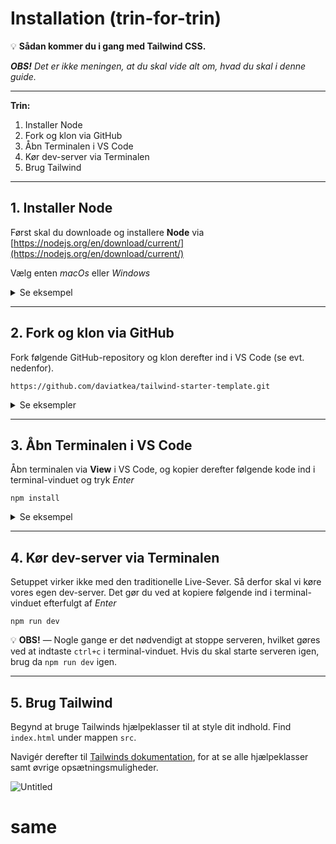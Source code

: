 # Installation (trin-for-trin)

💡 **Sådan kommer du i gang med Tailwind CSS.**

**_OBS!_** _Det er ikke meningen, at du skal vide alt om, hvad du skal i denne guide._

---

**Trin:**

1. Installer Node
2. Fork og klon via GitHub
3. Åbn Terminalen i VS Code
4. Kør dev-server via Terminalen
5. Brug Tailwind

---

## 1. Installer Node

Først skal du downloade og installere **Node** via [https://nodejs.org/en/download/current/](https://nodejs.org/en/download/current/)

Vælg enten _macOs_ eller _Windows_

<details>
    <summary>Se eksempel</summary>

![Vælg enten `macOS` eller `Windows`](/README/SCR-20220119-ld2.png)
Vælg enten `macOS` eller `Windows`

</details>

---

## 2. Fork og klon via GitHub

Fork følgende GitHub-repository og klon derefter ind i VS Code (se evt. nedenfor).

```
https://github.com/daviatkea/tailwind-starter-template.git
```

<details>
    <summary>Se eksempler</summary>

![Fork-knap på GitHub](/README/SCR-20220119-kk2.png)
Fork-knap på GitHub
![Klon via linket fra dit forket repository](/README/SCR-20220119-kpq.png)
Klon via linket fra dit forket repository

</details>

---

## 3. Åbn Terminalen i VS Code

Åbn terminalen via **View** i VS Code, og kopier derefter følgende kode ind i terminal-vinduet og tryk _Enter_

```
npm install
```

<details>
    <summary>Se eksempel</summary>

![SCR-20220119-lgw.png](/README/SCR-20220119-lgw.png)
![npm-i.jpg](/README/npm-i.jpg)

</details>

---

## 4. Kør dev-server via Terminalen

Setuppet virker ikke med den traditionelle Live-Sever. Så derfor skal vi køre vores egen dev-server. Det gør du ved at kopiere følgende ind i terminal-vinduet efterfulgt af _Enter_

```
npm run dev
```

💡 **OBS!** — Nogle gange er det nødvendigt at stoppe serveren, hvilket gøres ved at indtaste `ctrl+c` i terminal-vinduet.
Hvis du skal starte serveren igen, brug da `npm run dev` igen.

---

## 5. Brug Tailwind

Begynd at bruge Tailwinds hjælpeklasser til at style dit indhold. Find `index.html` under mappen `src`.

Navigér derefter til [Tailwinds dokumentation](https://tailwindcss.com/docs/), for at se alle hjælpeklasser samt øvrige opsætningsmuligheder.

![Untitled](/README/Untitled.png)
# same
